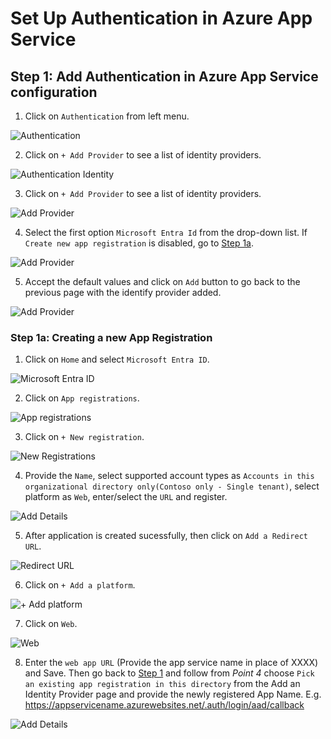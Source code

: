 # Set Up Authentication in Azure App Service

## Step 1: Add Authentication in Azure App Service configuration

1. Click on `Authentication` from left menu.

![Authentication](images/AppAuthentication.png)

2. Click on `+ Add Provider` to see a list of identity providers.
  
![Authentication Identity](images/AppAuthenticationIdentity.png)

3. Click on `+ Add Provider` to see a list of identity providers.

![Add Provider](images/AppAuthIdentityProvider.png)

4. Select the first option `Microsoft Entra Id` from the drop-down list. If `Create new app registration` is disabled, go to [Step 1a](https://github.com/Prasanjeet-Microsoft/PSL-CWYD-Prasanjeet/blob/main/docs/app_service_auth_setup.md#step-1-add-authentication-in-azure-app-service-configuration).

![Add Provider](images/AppAuthIdentityProviderAdd.png)

5. Accept the default values and click on `Add` button to go back to the previous page with the identify provider added.

![Add Provider](images/AppAuthIdentityProviderAdded.png)

### Step 1a: Creating a new App Registration

1. Click on `Home` and select `Microsoft Entra ID`.

![Microsoft Entra ID](images/MicrosoftEntraID.png)

2. Click on `App registrations`.

![App registrations](images/Appregistrations.png)

3. Click on `+ New registration`.

![New Registrations](images/NewRegistration.png)

4. Provide the `Name`, select supported account types as `Accounts in this organizational directory only(Contoso only - Single tenant)`, select platform as `Web`, enter/select the `URL` and register.

![Add Details](images/AddDetails.png)

5. After application is created sucessfully, then click on `Add a Redirect URL`.

![Redirect URL](images/AddRedirectURL.png)

6. Click on `+ Add a platform`.

![+ Add platform](images/AddPlatform.png)

7. Click on `Web`.

![Web](images/Web.png)

8. Enter the `web app URL` (Provide the app service name in place of XXXX) and Save. Then go back to [Step 1](https://github.com/Prasanjeet-Microsoft/PSL-CWYD-Prasanjeet/blob/main/docs/app_service_auth_setup.md#step-1-add-authentication-in-azure-app-service-configuration) and follow from _Point 4_ choose `Pick an existing app registration in this directory` from the Add an Identity Provider page and provide the newly registered App Name.
E.g. https://appservicename.azurewebsites.net/.auth/login/aad/callback

![Add Details](images/WebAppURL.png)
